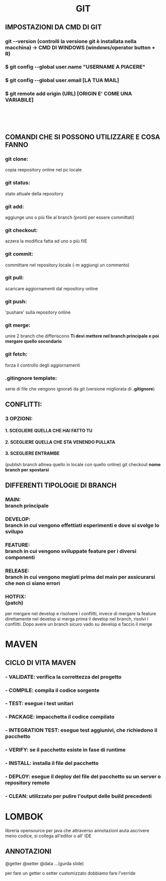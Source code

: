 # <p style="text-align: center"> **GIT** </p>

## **IMPOSTAZIONI DA CMD DI GIT**

### git --version (controlli la versione git è installata nella macchina) -> **CMD DI WINDOWS (windows/operator button + R)**
### $ git config --global user.name "**USERNAME A PIACERE**"
### $ git config --global user.email [**LA TUA MAIL**]
### $ git remote add origin (URL) [**ORIGIN E' COME UNA VARIABILE**]
<br><br><br>

## **COMANDI CHE SI POSSONO UTILIZZARE E COSA FANNO**

### **git clone:** <br>
copia reepository online nel pc locale

### **git status:** <br>
stato attuale della repository

### **git add:** <br>
aggiunge uno o più file al branch (pronti per essere committati)

### **git checkout:** <br>
azzera la modifica fatta ad uno o più filE

### **git commit:** <br>
committare nel repository locale (-m aggiungi un commento)

### **git pull:** <br>
scaricare aggiornamenti dal repository online

### **git push:** <br>
'pushare' sulla repository online

### **git merge:** <br>
unire 2 branch che differiscono
**Ti devi mettere nel branch principale e poi mergare quello secondario**

### **git fetch:** <br>
forza il controllo degli aggiornamenti

### **.gitingnore template:**
serie di file che vengono ignorati da git (versione migliorata di **.gitignore**)

## CONFLITTI: 
### **3 OPZIONI:**
#### **1. SCEGLIERE QUELLA CHE HAI FATTO TU**
#### **2. SCEGLIERE QUELLA CHE STA VENENDO PULLATA**
#### **3. SCEGLIERE ENTRAMBE**

(publish branch allinea quello in locale con quello online)
git checkout **nome branch per spostarsi**

## **DIFFERENTI TIPOLOGIE DI BRANCH**
### **MAIN**: <br> branch principale
### **DEVELOP**: <br> branch in cui vengono effettiati esperimenti e dove si svolge lo svilupo
### **FEATURE**: <br> branch in cui vengono sviluppate feature per i diversi componenti
### **RELEASE**: <br> branch in cui vengono megiati prima del main per assicurarsi che non ci siano errori
### **HOTFIX**: <br> (patch)

per mergare nel develop e risolvere i conflitti, invece di mergare la feature direttamente nel develop
si merga prima il develop nel branch, risolvi i conflitti. Dopo avere un branch sicuro vado su develop e faccio il merge

# MAVEN
## CICLO DI VITA MAVEN
### - VALIDATE: verifica la correttezza del progetto
### - COMPILE: compila il codice sorgente
### - TEST: esegue i test unitari
### - PACKAGE: impacchetta il codice compilato
### - INTEGRATION TEST: esegue test aggiunivi, che richiedono il pacchetto
### - VERIFY: se il pacchetto esiste in fase di runtime
### - INSTALL: installa il file del pacchetto
### - DEPLOY: esegue il deploy del file del pacchetto su un server o repository remoto
### - CLEAN: utilizzato per pulire l'output delle build precedenti

# LOMBOK
libreria opensource per java che attraverso annotazioni aiuta ascrivere meno codice, si collega all'editor o all' IDE

## ANNOTAZIONI
@getter
@setter
@data
...(gurda slide)

per fare un getter o setter customizzato dobbiamo fare l'verride
